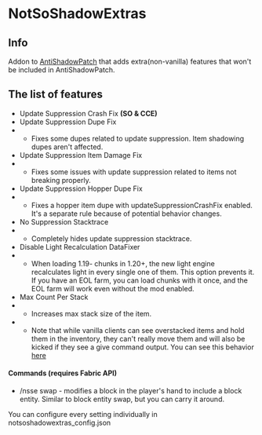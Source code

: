 # NotSoShadowExtras

## Info

Addon to [AntiShadowPatch](https://modrinth.com/mod/antishadowpatch) that adds extra(non-vanilla) features that won't be included in AntiShadowPatch.


## The list of features
* Update Suppression Crash Fix **(SO & CCE)**
* Update Suppression Dupe Fix
* * Fixes some dupes related to update suppression. Item shadowing dupes aren't affected.
* Update Suppression Item Damage Fix
* * Fixes some issues with update suppression related to items not breaking properly.
* Update Suppression Hopper Dupe Fix
* * Fixes a hopper item dupe with updateSuppressionCrashFix enabled. It's a separate rule because of potential behavior changes.
* No Suppression Stacktrace
* * Completely hides update suppression stacktrace.
* Disable Light Recalculation DataFixer
* * When loading 1.19- chunks in 1.20+, the new light engine recalculates light in every single one of them. This option prevents it. If you have an EOL farm, you can load chunks with it once, and the EOL farm will work even without the mod enabled.
* Max Count Per Stack
* * Increases max stack size of the item. 
* * Note that while vanilla clients can see overstacked items and hold them in the inventory, they can't really move them and will also be kicked if they see a give command output. You can see this behavior [here](https://www.youtube.com/watch?v=8DBCKKCNCYo)


#### Commands (requires Fabric API)
* /nsse swap <blockEntity> - modifies a block in the player's hand to include a block entity. Similar to block entity swap, but you can carry it around.


You can configure every setting individually in notsoshadowextras_config.json